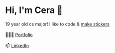# Hi, I'm Cera 👋
19 year old cs major! I like to code & <a href="https://www.etsy.com/shop/ceraprints?section_id=30167282">make stickers</a> <br><br>
 👩🏻‍💻  [Portfolio](https://cerasamson.github.io/) <br> <br>
 📫  [LinkedIn](https://www.linkedin.com/in/cerasamson/) <br>

<!--
**cerasamson/cerasamson** is a ✨ _special_ ✨ repository because its `README.md` (this file) appears on your GitHub profile.

Here are some ideas to get you started:

- 🔭 I’m currently working on ...
- 🌱 I’m currently learning ...
- 👯 I’m looking to collaborate on ...
- 🤔 I’m looking for help with ...
- 💬 Ask me about ...
- 📫 How to reach me: ...
- 😄 Pronouns: ...
- ⚡ Fun fact: ...
-->
